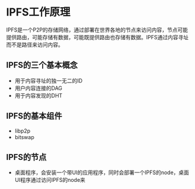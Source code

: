 # IPFS工作原理

IPFS是一个P2P的存储网络，通过部署在世界各地的节点来访问内容，节点可能提供路由，可能存储有数据，可能既提供路由也存储有数据。IPFS通过内容寻址而不是路径来访问内容。

## IPFS的三个基本概念
+ 用于内容寻址的独一无二的ID
+ 用户内容连接的DAG
+ 用于内容发现的DHT

## IPFS的基本组件
+ libp2p
+ bitswap

## IPFS的节点
+ 桌面程序，会安装一个带UI的应用程序，同时会部署一个IPFS的node，桌面UI程序通过访问IPFS的node来